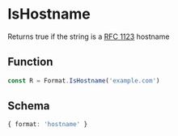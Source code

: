 # IsHostname

Returns true if the string is a [RFC 1123](https://www.rfc-editor.org/rfc/rfc1123.html) hostname

## Function

```typescript
const R = Format.IsHostname('example.com')
```

## Schema

```typescript 
{ format: 'hostname' }
```